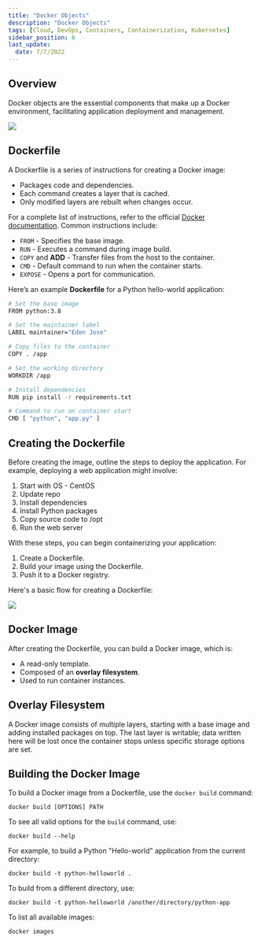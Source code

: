 ```yaml
---
title: "Docker Objects"
description: "Docker Objects"
tags: [Cloud, DevOps, Containers, Containerization, Kubernetes]
sidebar_position: 6
last_update:
  date: 7/7/2022
---
```



## Overview

Docker objects are the essential components that make up a Docker environment, facilitating application deployment and management.

<div class='img-center'>

![](/img/docs/docker-objects.png)

</div>

## Dockerfile

A Dockerfile is a series of instructions for creating a Docker image:

- Packages code and dependencies.
- Each command creates a layer that is cached.
- Only modified layers are rebuilt when changes occur.

For a complete list of instructions, refer to the official [Docker documentation](https://docs.docker.com/engine/reference/builder/). Common instructions include:

- `FROM` - Specifies the base image.
- `RUN` - Executes a command during image build.
- `COPY` and **ADD** - Transfer files from the host to the container.
- `CMD` - Default command to run when the container starts.
- `EXPOSE` - Opens a port for communication.

Here’s an example **Dockerfile** for a Python hello-world application:

```bash
# Set the base image
FROM python:3.8

# Set the maintainer label
LABEL maintainer="Eden Jose"

# Copy files to the container
COPY . /app

# Set the working directory
WORKDIR /app

# Install dependencies
RUN pip install -r requirements.txt

# Command to run on container start
CMD [ "python", "app.py" ]
```

## Creating the Dockerfile

Before creating the image, outline the steps to deploy the application. For example, deploying a web application might involve:

1. Start with OS - CentOS
2. Update repo
3. Install dependencies
4. Install Python packages
5. Copy source code to /opt
6. Run the web server

With these steps, you can begin containerizing your application:

1. Create a Dockerfile.
2. Build your image using the Dockerfile.
3. Push it to a Docker registry.

Here's a basic flow for creating a Dockerfile:

<div class='img-center'>

![](/img/docs/dockerfilebasicflow.png)

</div>

## Docker Image

After creating the Dockerfile, you can build a Docker image, which is:

- A read-only template.
- Composed of an **overlay filesystem**.
- Used to run container instances.

## Overlay Filesystem

A Docker image consists of multiple layers, starting with a base image and adding installed packages on top. The last layer is writable; data written here will be lost once the container stops unless specific storage options are set.

## Building the Docker Image

To build a Docker image from a Dockerfile, use the `docker build` command:

```docker
docker build [OPTIONS] PATH
```

To see all valid options for the `build` command, use:

```docker
docker build --help
```

For example, to build a Python "Hello-world" application from the current directory:

```docker
docker build -t python-helloworld .
```

To build from a different directory, use:

```docker
docker build -t python-helloworld /another/directory/python-app
```

To list all available images:

```docker
docker images
```


 